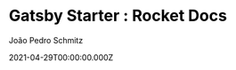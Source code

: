 ---
title: 'Gatsby Starter : Rocket Docs'
github: https://github.com/jpedroschmitz/gatsby-starter-rocketdocs
demo: https://rocketdocs.netlify.app/
license: MIT
author: João Pedro Schmitz
author_link: ''
author_twitter: jpedroschmitz
date: 2021-04-29T00:00:00.000Z
ssg:
  - Gatsby
cms: null
css: null
category:
  - Documentation
description: >-
  The documentation starter you were looking for.Out of the box Gatsby Starter
  for creating documentation websites easily and quickly. With support for MDX,
  code highlight, Analytics, SEO and more.
draft: true
publish_date: '2020-01-28T17:41:26Z'
update_date: '2022-02-06T22:19:43Z'
github_star: 218
github_fork: 37
---